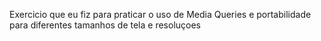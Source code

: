 
Exercicio que eu fiz para praticar o uso de Media Queries e portabilidade para diferentes tamanhos de tela e resoluçoes


